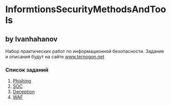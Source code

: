 # InformtionsSecurityMethodsAndTools
## by Ivanhahanov

Набор практических работ по информационной безопасности.
Задание и описания будут на сайте www.ternogon.net

### Список заданий
1. [Phishing](https://github.com/Ivanhahanov/InformtionsSecurityMethodsAndTools/blob/main/Phishing/README.md)
2. [SOC](https://github.com/Ivanhahanov/InformtionsSecurityMethodsAndTools/blob/main/SOC/README.md)
3. [Deception](https://github.com/Ivanhahanov/InformtionsSecurityMethodsAndTools/blob/main/Deception/README.md)
4. [WAF](https://github.com/Ivanhahanov/InformtionsSecurityMethodsAndTools/blob/main/WAF/README.md)
